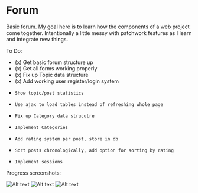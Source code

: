 Forum
=====

Basic forum. My goal here is to learn how the components of a web project come together. Intentionally a little messy with patchwork features as I learn and integrate new things.

To Do:

* (x) Get basic forum structure up
* (x) Get all forms working properly
* (x) Fix up Topic data structure
* (x) Add working user register/login system
*     Show topic/post statistics
*     Use ajax to load tables instead of refreshing whole page
*     Fix up Category data strucutre
*     Implement Categories
*     Add rating system per post, store in db
*     Sort posts chronologically, add option for sorting by rating
*     Implement sessions

Progress screenshots:

![Alt text](/src/img/July_6.jpg?raw=true "July 6")
![Alt text](/src/img/July_12.jpg?raw=true "July 12")
![Alt text](/src/img/July_13.jpg?raw=true "July 13")
